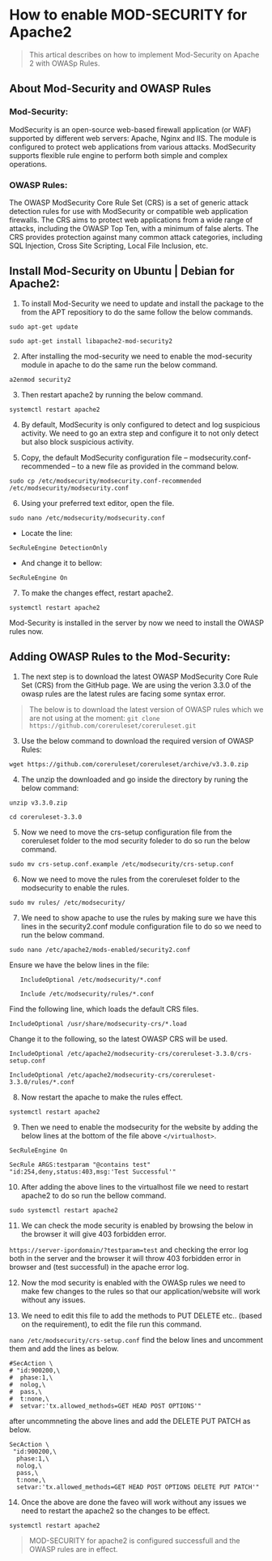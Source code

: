 # How to enable MOD-SECURITY for Apache2

> This artical describes on how to implement Mod-Security on Apache 2 with OWASp Rules.


## About Mod-Security and OWASP Rules

### Mod-Security:

ModSecurity is an open-source web-based firewall application (or WAF) supported by different web servers: Apache, Nginx and IIS. The module is configured to protect web applications from various attacks. ModSecurity supports flexible rule engine to perform both simple and complex operations.

### OWASP Rules:

The OWASP ModSecurity Core Rule Set (CRS) is a set of generic attack detection rules for use with ModSecurity or compatible web application firewalls. The CRS aims to protect web applications from a wide range of attacks, including the OWASP Top Ten, with a minimum of false alerts. The CRS provides protection against many common attack categories, including SQL Injection, Cross Site Scripting, Local File Inclusion, etc.

## Install Mod-Security on Ubuntu | Debian for Apache2:

1. To install Mod-Security we need to update and install the package to the from the APT repositiory to do the same follow the below commands.

`sudo apt-get update`

`sudo apt-get install libapache2-mod-security2`

2. After installing the mod-security we need to enable the mod-security module in apache to do the same run the below command.

`a2enmod security2`

3. Then restart apache2 by running the below command.

`systemctl restart apache2`

4. By default, ModSecurity is only configured to detect and log suspicious activity. We need to go an extra step and configure it to not only detect but also block suspicious activity.

5. Copy, the default ModSecurity configuration file – modsecurity.conf-recommended – to a new file as provided in the command below.

`sudo cp /etc/modsecurity/modsecurity.conf-recommended /etc/modsecurity/modsecurity.conf`

6. Using your preferred text editor, open the file.

`sudo nano /etc/modsecurity/modsecurity.conf`

- Locate the line:

`SecRuleEngine DetectionOnly`

- And change it to bellow:

`SecRuleEngine On`

7. To make the changes effect, restart apache2.

`systemctl restart apache2`

Mod-Security is installed in the server by now we need to install the OWASP rules now.

## Adding OWASP Rules to the Mod-Security:

1. The next step is to download the latest OWASP ModSecurity Core Rule Set (CRS) from the GitHub page. We are using the verion 3.3.0 of the owasp rules are the latest rules are facing some syntax error.

> The below is to download the latest version of OWASP rules which we are not using at the moment:
> `git clone https://github.com/coreruleset/coreruleset.git`


3. Use the below command to download the required version of OWASP Rules:

`wget https://github.com/coreruleset/coreruleset/archive/v3.3.0.zip`

4. The unzip the downloaded and go inside the directory by runing the below command:

`unzip v3.3.0.zip`

`cd coreruleset-3.3.0`

5. Now we need to move the crs-setup configuration file from the coreruleset folder to the mod security foleder to do so run the below command.

`sudo mv crs-setup.conf.example /etc/modsecurity/crs-setup.conf`

6. Now we need to move the rules from the coreruleset folder to the modsecurity to enable the rules.

`sudo mv rules/ /etc/modsecurity/`

7. We need to show apache to use the rules by making sure we have this lines in the security2.conf module configuration file to do so we need to run the below command.

`sudo nano /etc/apache2/mods-enabled/security2.conf`

 Ensure we have the below lines in the file: 

`	IncludeOptional /etc/modsecurity/*.conf`

`	Include /etc/modsecurity/rules/*.conf`

Find the following line, which loads the default CRS files.

`IncludeOptional /usr/share/modsecurity-crs/*.load`

Change it to the following, so the latest OWASP CRS will be used.

`IncludeOptional /etc/apache2/modsecurity-crs/coreruleset-3.3.0/crs-setup.conf`

`IncludeOptional /etc/apache2/modsecurity-crs/coreruleset-3.3.0/rules/*.conf`

8. Now restart the apache to make the rules effect.

`systemctl restart apache2`

9. Then we need to enable the modsecurity for the website by adding the below lines at the bottom of the file above `</virtualhost>`.

`SecRuleEngine On`

`SecRule ARGS:testparam "@contains test" "id:254,deny,status:403,msg:'Test Successful'"`

10. After adding the above lines to the virtualhost file we need to restart apache2 to do so run the bellow command.

`sudo systemctl restart apache2`

11. We can check the mode security is enabled by browsing the below in the browser it will give 403 forbidden error.

`https://server-ipordomain/?testparam=test`
and checking the error log both in the server and the browser it will throw 403 forbidden error in browser and (test successful) in the apache error log.

12. Now the mod security is enabled with the OWASp rules we need to make few changes to the rules so that our application/website will work without any issues.

13. We need to edit this file to add the methods to PUT DELETE etc.. (based on the requirement), to edit the file run this command.

`nano /etc/modsecurity/crs-setup.conf`
find the below lines and uncomment them and add the lines as below.
```
#SecAction \
# "id:900200,\
#  phase:1,\
#  nolog,\
#  pass,\
#  t:none,\
#  setvar:'tx.allowed_methods=GET HEAD POST OPTIONS'"
```
after uncommneting the above lines and add the DELETE PUT PATCH as below.
```
SecAction \
 "id:900200,\
  phase:1,\
  nolog,\
  pass,\
  t:none,\
  setvar:'tx.allowed_methods=GET HEAD POST OPTIONS DELETE PUT PATCH'"
```

14. Once the above are done the faveo will work without any issues we need to restart the apache2 so the changes to be effect.

`systemctl restart apache2`


> MOD-SECURITY for apache2 is configured successfull and the OWASP rules are in effect.










